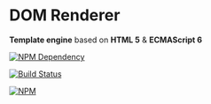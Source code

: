 # DOM Renderer

**Template engine** based on **HTML 5** & **ECMAScript 6**

[![NPM Dependency](https://david-dm.org/EasyWebApp/DOM-Renderer.svg)](https://david-dm.org/EasyWebApp/DOM-Renderer)

[![Build Status](https://travis-ci.com/EasyWebApp/DOM-Renderer.svg?branch=master)](https://travis-ci.com/EasyWebApp/DOM-Renderer)

[![NPM](https://nodei.co/npm/dom-renderer.png?downloads=true&downloadRank=true&stars=true)](https://nodei.co/npm/dom-renderer/)
